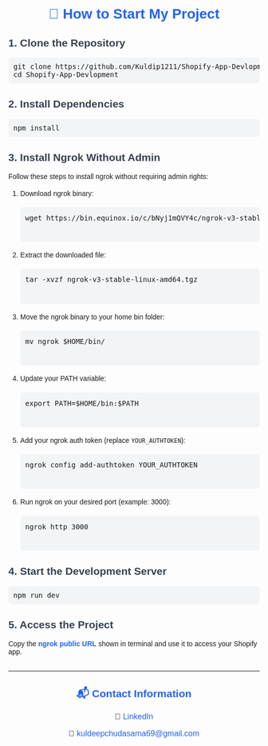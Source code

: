

<h1 style="color:#2563eb; font-family:'Poppins', sans-serif; text-align:center;">
🚀 How to Start My Project
</h1>

<h2 style="color:#374151; font-family:'Poppins', sans-serif;">1. Clone the Repository</h2>
<pre style="background:#f3f4f6; padding:10px; border-radius:6px; font-family:'Poppins', monospace;">
git clone https://github.com/Kuldip1211/Shopify-App-Devlopment.git
cd Shopify-App-Devlopment
</pre>

<h2 style="color:#374151; font-family:'Poppins', sans-serif;">2. Install Dependencies</h2>
<pre style="background:#f3f4f6; padding:10px; border-radius:6px; font-family:'Poppins', monospace;">
npm install
</pre>

<h2 style="color:#374151; font-family:'Poppins', sans-serif;">3. Install Ngrok Without Admin</h2>
<p style="font-family:'Poppins', sans-serif;">Follow these steps to install ngrok without requiring admin rights:</p>
<ol style="font-family:'Poppins', sans-serif; line-height:1.8;">
  <li>Download ngrok binary:
    <pre style="background:#f3f4f6; padding:10px; border-radius:6px; font-family:'Poppins', monospace;">
wget https://bin.equinox.io/c/bNyj1mQVY4c/ngrok-v3-stable-linux-amd64.tgz
    </pre>
  </li>
  <li>Extract the downloaded file:
    <pre style="background:#f3f4f6; padding:10px; border-radius:6px; font-family:'Poppins', monospace;">
tar -xvzf ngrok-v3-stable-linux-amd64.tgz
    </pre>
  </li>
  <li>Move the ngrok binary to your home bin folder:
    <pre style="background:#f3f4f6; padding:10px; border-radius:6px; font-family:'Poppins', monospace;">
mv ngrok $HOME/bin/
    </pre>
  </li>
  <li>Update your PATH variable:
    <pre style="background:#f3f4f6; padding:10px; border-radius:6px; font-family:'Poppins', monospace;">
export PATH=$HOME/bin:$PATH
    </pre>
  </li>
  <li>Add your ngrok auth token (replace <code>YOUR_AUTHTOKEN</code>):
    <pre style="background:#f3f4f6; padding:10px; border-radius:6px; font-family:'Poppins', monospace;">
ngrok config add-authtoken YOUR_AUTHTOKEN
    </pre>
  </li>
  <li>Run ngrok on your desired port (example: 3000):
    <pre style="background:#f3f4f6; padding:10px; border-radius:6px; font-family:'Poppins', monospace;">
ngrok http 3000
    </pre>
  </li>
</ol>

<h2 style="color:#374151; font-family:'Poppins', sans-serif;">4. Start the Development Server</h2>
<pre style="background:#f3f4f6; padding:10px; border-radius:6px; font-family:'Poppins', monospace;">
npm run dev
</pre>

<h2 style="color:#374151; font-family:'Poppins', sans-serif;">5. Access the Project</h2>
<p style="font-family:'Poppins', sans-serif;">
Copy the <b style="color:#2563eb;">ngrok public URL</b> shown in terminal and use it to access your Shopify app.
</p>

<hr style="margin:30px 0;">

<h2 style="color:#2563eb; font-family:'Poppins', sans-serif; text-align:center;">
📬 Contact Information
</h2>
<p style="text-align:center; font-size:16px; font-family:'Poppins', sans-serif;">
💼 <a href="https://linkedin.com/in/kuldeep-chudasama-1759b1256" target="_blank" style="color:#2563eb; text-decoration:none;">LinkedIn</a>
</p>
<p style="text-align:center; font-size:16px; font-family:'Poppins', sans-serif;">
📧 <a href="mailto:kuldeepchudasama69@gmail.com" style="color:#2563eb; text-decoration:none;">kuldeepchudasama69@gmail.com</a>
</p>
